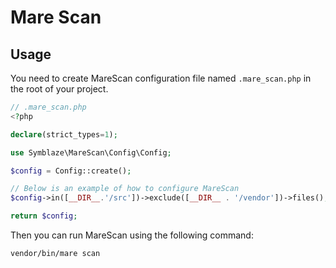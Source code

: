 # Mare Scan

## Usage

You need to create MareScan configuration file named `.mare_scan.php` in the root of your project.

```php
// .mare_scan.php
<?php

declare(strict_types=1);

use Symblaze\MareScan\Config\Config;

$config = Config::create();

// Below is an example of how to configure MareScan
$config->in([__DIR__.'/src'])->exclude([__DIR__ . '/vendor'])->files();

return $config;
```

Then you can run MareScan using the following command:

```bash
vendor/bin/mare scan
```
